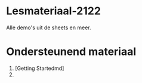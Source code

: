 # Lesmateriaal-2122

Alle demo's uit de sheets en meer. 


# Ondersteunend materiaal

1. [Getting Startedmd]
2. 